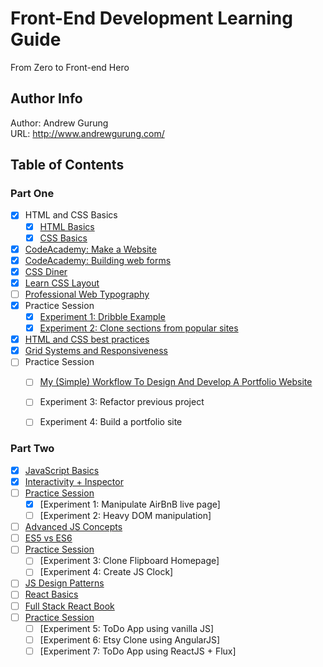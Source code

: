 # Front-End Development Learning Guide
From Zero to Front-end Hero

Author Info
-----------
Author: Andrew Gurung <br>
URL: http://www.andrewgurung.com/

Table of Contents
-----------------
### Part One

- [x] HTML and CSS Basics
  - [x] [HTML Basics](html-basics/README.md)
  - [x] [CSS Basics](css-basics/README.md)
- [x] [CodeAcademy: Make a Website](make-a-website/README.md)
- [x] [CodeAcademy: Building web forms](building-web-forms/README.md)
- [x] [CSS Diner](css-diner/README.md)
- [x] [Learn CSS Layout](learn-css-layout/README.md)
- [ ] [Professional Web Typography](https://prowebtype.com/)
- [x] Practice Session
  - [x] [Experiment 1: Dribble Example](html-css-experiment/README.md)
  - [x] [Experiment 2: Clone sections from popular sites](html-css-experiment/README.md)
- [x] [HTML and CSS best practices](html-best-practices/README.md)
- [x] [Grid Systems and Responsiveness](grid-systems/README.md)
- [ ] Practice Session
  - [ ] [My (Simple) Workflow To Design And Develop A Portfolio Website](https://www.smashingmagazine.com/2013/06/workflow-design-develop-modern-portfolio-website/)
  - [ ] Experiment 3: Refactor previous project
  - [ ] Experiment 4: Build a portfolio site


### Part Two
- [x] [JavaScript Basics](javascript-basics/README.md)
- [x] [Interactivity + Inspector](interactivity-inspector/README.md)
- [ ] [Practice Session](javascript-experiment/README.md)
  - [x] [Experiment 1: Manipulate AirBnB live page]
  - [ ] [Experiment 2: Heavy DOM manipulation]
- [ ] [Advanced JS Concepts](javascript-advanced-concepts/README.md)
- [ ] [ES5 vs ES6](es5-es6/README.md)
- [ ] [Practice Session](javascript-experiment/README.md)
  - [ ] [Experiment 3: Clone Flipboard Homepage]
  - [ ] [Experiment 4: Create JS Clock]
- [ ] [JS Design Patterns](design-patterns/README.md)
- [ ] [React Basics](react-basics/README.md)
- [ ] [Full Stack React Book](https://www.fullstackreact.com/)
- [ ] [Practice Session](javascript-experiment/README.md)
  - [ ] [Experiment 5: ToDo App using vanilla JS]
  - [ ] [Experiment 6: Etsy Clone using AngularJS]
  - [ ] [Experiment 7: ToDo App using ReactJS + Flux]
